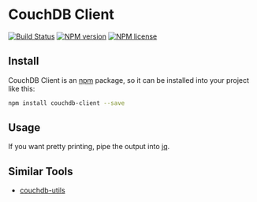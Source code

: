 # CouchDB Client

[![Build Status](http://img.shields.io/travis/slang800/couchdb-client.svg?style=flat-square)](https://travis-ci.org/slang800/couchdb-client) [![NPM version](http://img.shields.io/npm/v/couchdb-client.svg?style=flat-square)](https://www.npmjs.org/package/couchdb-client) [![NPM license](http://img.shields.io/npm/l/couchdb-client.svg?style=flat-square)](https://www.npmjs.org/package/couchdb-client)

## Install

CouchDB Client is an [npm](http://npmjs.org/package/couchdb-client) package, so it can be installed into your project like this:

```bash
npm install couchdb-client --save
```

## Usage

If you want pretty printing, pipe the output into [jq](https://stedolan.github.io/jq/manual/).

## Similar Tools

- [couchdb-utils](https://github.com/awilliams/couchdb-utils)
